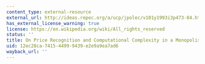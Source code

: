 ```yaml
---
content_type: external-resource
external_url: http://ideas.repec.org/a/ucp/jpolec/v101y1993i3p473-84.html
has_external_license_warning: true
license: https://en.wikipedia.org/wiki/All_rights_reserved
status: ''
title: On Price Recognition and Computational Complexity in a Monopolistic Model
uid: 12ec28ca-7415-4499-9439-e2e9a9ea7ad6
wayback_url: ''
---
```


